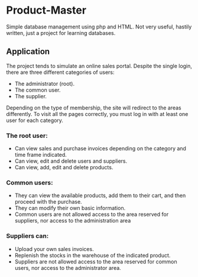 # Product-Master
Simple database management using php and HTML.
Not very useful, hastily written, just a project for learning databases.

## Application
The project tends to simulate an online sales portal.
Despite the single login, there are three different categories of users:
- The administrator (root).
- The common user.
- The supplier.

Depending on the type of membership, the site will redirect to the areas differently.
To visit all the pages correctly, you must log in with at least one user for each category.

### The root user:
- Can view sales and purchase invoices depending on the category and time frame indicated.
- Can view, edit and delete users and suppliers.
- Can view, add, edit and delete products.

### Common users:
- They can view the available products, add them to their cart, and then proceed with the purchase.
- They can modify their own basic information.
- Common users are not allowed access to the area reserved for suppliers, nor access to the administration area

### Suppliers can:
- Upload your own sales invoices.
- Replenish the stocks in the warehouse of the indicated product.
- Suppliers are not allowed access to the area reserved for common users, nor access to the administrator area.
